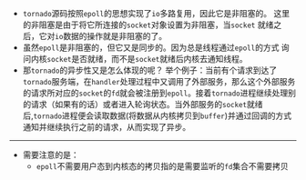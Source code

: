 * `tornado`源码按照`epoll`的思想实现了`io`多路复用，因此它是非阻塞的。 这里的非阻塞是由于将它所连接的`socket`对象设置为非阻塞，当`socket` 就绪之后，它对`io`数据的操作就是非阻塞的了。<br>
* 虽然`epoll`是非阻塞的，但它又是同步的。因为总是线程通过`epoll`的方式 询问内核`socket`是否就绪，而不是`socket`就绪后内核去通知线程。<br>
* 那`tornado`的异步性又是怎么体现的呢？ 举个例子：当前有个请求到达了`tornado`服务端，在`handler`处理过程中又调用了外部服务，那么这个外部服务的请求所对应的`socket`的`fd`就会被注册到`epoll`。接着`tornado`进程继续处理别的请求（如果有的话）或者进入轮询状态。当外部服务的`socket`就绪后,`tornado`进程便会读取数据(将数据从内核拷贝到`buffer`)并通过回调的方式通知并继续执行之前的请求，从而实现了异步。

***
* 需要注意的是：
  * `epoll`不需要用户态到内核态的拷贝指的是需要监听的`fd`集合不需要拷贝